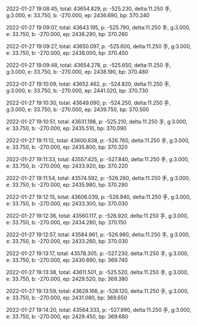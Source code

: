 2022-01-27 19:08:45, total: 43654.829, p: -525.230, delta:11.250 手, g:3.000, e: 33.750, b: -270.000, ep: 2436.690, bp: 370.240

2022-01-27 19:09:07, total: 43643.195, p: -525.790, delta:11.250 手, g:3.000, e: 33.750, b: -270.000, ep: 2436.290, bp: 370.260

2022-01-27 19:09:27, total: 43650.097, p: -525.600, delta:11.250 手, g:3.000, e: 33.750, b: -270.000, ep: 2438.000, bp: 370.450

2022-01-27 19:09:48, total: 43654.278, p: -525.650, delta:11.250 手, g:3.000, e: 33.750, b: -270.000, ep: 2438.190, bp: 370.480

2022-01-27 19:10:09, total: 43652.462, p: -524.820, delta:11.250 手, g:3.000, e: 33.750, b: -270.000, ep: 2441.020, bp: 370.730

2022-01-27 19:10:30, total: 43649.090, p: -524.250, delta:11.250 手, g:3.000, e: 33.750, b: -270.000, ep: 2439.750, bp: 370.500

2022-01-27 19:10:51, total: 43631.198, p: -525.210, delta:11.250 手, g:3.000, e: 33.750, b: -270.000, ep: 2435.510, bp: 370.090

2022-01-27 19:11:12, total: 43600.638, p: -526.760, delta:11.250 手, g:3.000, e: 33.750, b: -270.000, ep: 2435.800, bp: 370.320

2022-01-27 19:11:33, total: 43557.425, p: -527.840, delta:11.250 手, g:3.000, e: 33.750, b: -270.000, ep: 2433.920, bp: 370.220

2022-01-27 19:11:54, total: 43574.592, p: -526.260, delta:11.250 手, g:3.000, e: 33.750, b: -270.000, ep: 2435.980, bp: 370.280

2022-01-27 19:12:15, total: 43606.039, p: -526.940, delta:11.250 手, g:3.000, e: 33.750, b: -270.000, ep: 2433.300, bp: 370.030

2022-01-27 19:12:36, total: 43560.117, p: -526.920, delta:11.250 手, g:3.000, e: 33.750, b: -270.000, ep: 2434.280, bp: 370.150

2022-01-27 19:12:57, total: 43584.961, p: -526.980, delta:11.250 手, g:3.000, e: 33.750, b: -270.000, ep: 2433.260, bp: 370.030

2022-01-27 19:13:17, total: 43578.305, p: -527.230, delta:11.250 手, g:3.000, e: 33.750, b: -270.000, ep: 2430.690, bp: 369.740

2022-01-27 19:13:38, total: 43611.501, p: -525.520, delta:11.250 手, g:3.000, e: 33.750, b: -270.000, ep: 2429.520, bp: 369.380

2022-01-27 19:13:59, total: 43629.166, p: -526.120, delta:11.250 手, g:3.000, e: 33.750, b: -270.000, ep: 2431.080, bp: 369.650

2022-01-27 19:14:20, total: 43564.333, p: -527.990, delta:11.250 手, g:3.000, e: 33.750, b: -270.000, ep: 2429.450, bp: 369.680
